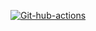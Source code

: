 [![Git-hub-actions](https://github.com/AndreyKrymski/frontend-project-lvl1/workflows/github-actions.yml/badge.svg)](https://github.com/AndreyKrymski/frontend-project-lvl1/actions)
